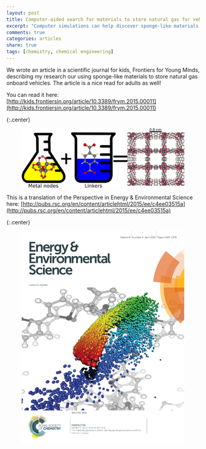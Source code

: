 ```yaml
---
layout: post
title: Computer-aided search for materials to store natural gas for vehicles
excerpt: "Computer simulations can help discover sponge-like materials to store natural gas onboard vehicles"
comments: true
categories: articles
share: true
tags: [chemistry, chemical engineering]
---
```


We wrote an article in a scientific journal for kids, Frontiers for Young Minds, describing my research our using sponge-like materials to store natural gas onboard vehicles. The article is a nice read for adults as well!

You can read it here:
[http://kids.frontiersin.org/article/10.3389/frym.2015.00011](http://kids.frontiersin.org/article/10.3389/frym.2015.00011)

{:.center}
<figure>
	<img src="/images/fig2_beaker.png" alt="image">
</figure>

This is a translation of the Perspective in Energy & Environmental Science here:
[http://pubs.rsc.org/en/content/articlehtml/2015/ee/c4ee03515a](http://pubs.rsc.org/en/content/articlehtml/2015/ee/c4ee03515a)

{:.center}
<figure>
	<img src="/images/eescover.png" alt="image">
</figure>

